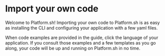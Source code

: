 
# Import your own code

Welcome to Platform.sh! Importing your own code to Platform.sh is as easy as installing the CLI and configuring your application with a few yaml files. 

When code examples are provided in the guide, click the language of your application.  If you consult those examples and a few templates as you go along, your code will be up and running on Platform.sh in no time. 

<div id = "buttons"></div>

<script>
    var navNextText = "Get started!";
    var navButtons = {type: "navigation", next: getPathObj("next", navNextText), div: "buttons"};
    makeButton(navButtons);
</script>
